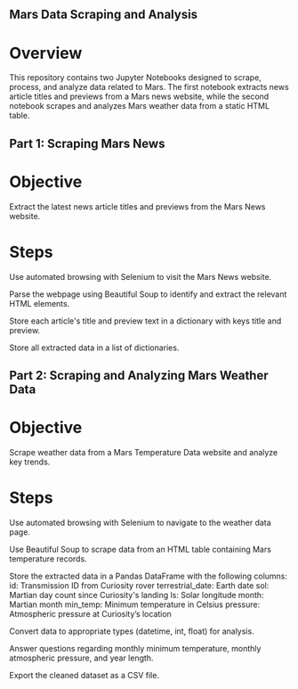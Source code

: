 ## Mars Data Scraping and Analysis

# Overview
  This repository contains two Jupyter Notebooks designed to scrape, process, and analyze data related to Mars. The first notebook extracts news article titles and previews from a Mars news website, while the second notebook scrapes and analyzes Mars weather data from a static HTML table.

## Part 1: Scraping Mars News

# Objective
  
  Extract the latest news article titles and previews from the Mars News website.
# Steps
  
  Use automated browsing with Selenium to visit the Mars News website.
  
  Parse the webpage using Beautiful Soup to identify and extract the relevant HTML elements.
 
  Store each article's title and preview text in a dictionary with keys title and preview.
  
  Store all extracted data in a list of dictionaries.

## Part 2: Scraping and Analyzing Mars Weather Data

# Objective
  
  Scrape weather data from a Mars Temperature Data website and analyze key trends.

# Steps
  
  Use automated browsing with Selenium to navigate to the weather data page.
  
  Use Beautiful Soup to scrape data from an HTML table containing Mars temperature records.
  
  Store the extracted data in a Pandas DataFrame with the following columns:
    id: Transmission ID from Curiosity rover
    terrestrial_date: Earth date
    sol: Martian day count since Curiosity's landing
    ls: Solar longitude
    month: Martian month
    min_temp: Minimum temperature in Celsius
    pressure: Atmospheric pressure at Curiosity’s location
 
  Convert data to appropriate types (datetime, int, float) for analysis.
  
  Answer questions regarding monthly minimum temperature, monthly atmospheric pressure, and year length.
  
  Export the cleaned dataset as a CSV file.
